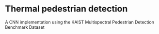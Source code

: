 # Thermal pedestrian detection 
A CNN implementation using the KAIST Multispectral Pedestrian Detection Benchmark Dataset
